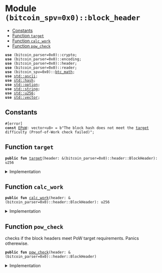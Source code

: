 
<a name="(bitcoin_spv=0x0)_block_header"></a>

# Module `(bitcoin_spv=0x0)::block_header`



-  [Constants](#@Constants_0)
-  [Function `target`](#(bitcoin_spv=0x0)_block_header_target)
-  [Function `calc_work`](#(bitcoin_spv=0x0)_block_header_calc_work)
-  [Function `pow_check`](#(bitcoin_spv=0x0)_block_header_pow_check)


<pre><code><b>use</b> (bitcoin_parser=0x0)::crypto;
<b>use</b> (bitcoin_parser=0x0)::encoding;
<b>use</b> (bitcoin_parser=0x0)::header;
<b>use</b> (bitcoin_parser=0x0)::reader;
<b>use</b> (bitcoin_spv=0x0)::<a href="../bitcoin_spv/btc_math.md#(bitcoin_spv=0x0)_btc_math">btc_math</a>;
<b>use</b> <a href="../dependencies/std/ascii.md#std_ascii">std::ascii</a>;
<b>use</b> <a href="../dependencies/std/hash.md#std_hash">std::hash</a>;
<b>use</b> <a href="../dependencies/std/option.md#std_option">std::option</a>;
<b>use</b> <a href="../dependencies/std/string.md#std_string">std::string</a>;
<b>use</b> <a href="../dependencies/std/u256.md#std_u256">std::u256</a>;
<b>use</b> <a href="../dependencies/std/vector.md#std_vector">std::vector</a>;
</code></pre>



<a name="@Constants_0"></a>

## Constants


<a name="(bitcoin_spv=0x0)_block_header_EPoW"></a>



<pre><code>#[error]
<b>const</b> <a href="../bitcoin_spv/block_header.md#(bitcoin_spv=0x0)_block_header_EPoW">EPoW</a>: vector&lt;u8&gt; = b"The block hash does not meet the <a href="../bitcoin_spv/block_header.md#(bitcoin_spv=0x0)_block_header_target">target</a> difficulty (Proof-of-Work check failed)";
</code></pre>



<a name="(bitcoin_spv=0x0)_block_header_target"></a>

## Function `target`



<pre><code><b>public</b> <b>fun</b> <a href="../bitcoin_spv/block_header.md#(bitcoin_spv=0x0)_block_header_target">target</a>(header: &(bitcoin_parser=0x0)::header::BlockHeader): u256
</code></pre>



<details>
<summary>Implementation</summary>


<pre><code><b>public</b> <b>fun</b> <a href="../bitcoin_spv/block_header.md#(bitcoin_spv=0x0)_block_header_target">target</a>(header: &BlockHeader): u256 {
    bits_to_target(header.bits())
}
</code></pre>



</details>

<a name="(bitcoin_spv=0x0)_block_header_calc_work"></a>

## Function `calc_work`



<pre><code><b>public</b> <b>fun</b> <a href="../bitcoin_spv/block_header.md#(bitcoin_spv=0x0)_block_header_calc_work">calc_work</a>(header: &(bitcoin_parser=0x0)::header::BlockHeader): u256
</code></pre>



<details>
<summary>Implementation</summary>


<pre><code><b>public</b> <b>fun</b> <a href="../bitcoin_spv/block_header.md#(bitcoin_spv=0x0)_block_header_calc_work">calc_work</a>(header: &BlockHeader): u256 {
    // We compute the total expected hashes or expected "<a href="../bitcoin_spv/block_header.md#(bitcoin_spv=0x0)_block_header_calc_work">calc_work</a>".
    //    <a href="../bitcoin_spv/block_header.md#(bitcoin_spv=0x0)_block_header_calc_work">calc_work</a> of header = 2**256 / (<a href="../bitcoin_spv/block_header.md#(bitcoin_spv=0x0)_block_header_target">target</a>+1).
    // This is a very clever way to compute this value from bitcoin core. Comments from the bitcoin core:
    // We need to compute 2**256 / (bnTarget+1), but we can't represent 2**256
    // <b>as</b> it's too large <b>for</b> an arith_uint256. However, <b>as</b> 2**256 is at least <b>as</b> large
    // <b>as</b> bnTarget+1, it is equal to ((2**256 - bnTarget - 1) / (bnTarget+1)) + 1,
    // or ~bnTarget / (bnTarget+1) + 1.
    // More information: https://github.com/bitcoin/bitcoin/blob/28.x/src/chain.cpp#L139.
    // we have bitwise_not is ~ operation in <b>move</b>
    <b>let</b> <a href="../bitcoin_spv/block_header.md#(bitcoin_spv=0x0)_block_header_target">target</a> = <a href="../bitcoin_spv/block_header.md#(bitcoin_spv=0x0)_block_header_target">target</a>(header);
    (<a href="../bitcoin_spv/block_header.md#(bitcoin_spv=0x0)_block_header_target">target</a>.bitwise_not() / (<a href="../bitcoin_spv/block_header.md#(bitcoin_spv=0x0)_block_header_target">target</a> + 1)) + 1
}
</code></pre>



</details>

<a name="(bitcoin_spv=0x0)_block_header_pow_check"></a>

## Function `pow_check`

checks if the block headers meet PoW target requirements. Panics otherewise.


<pre><code><b>public</b> <b>fun</b> <a href="../bitcoin_spv/block_header.md#(bitcoin_spv=0x0)_block_header_pow_check">pow_check</a>(header: &(bitcoin_parser=0x0)::header::BlockHeader)
</code></pre>



<details>
<summary>Implementation</summary>


<pre><code><b>public</b> <b>fun</b> <a href="../bitcoin_spv/block_header.md#(bitcoin_spv=0x0)_block_header_pow_check">pow_check</a>(header: &BlockHeader) {
    <b>let</b> work = header.block_hash();
    <b>let</b> <a href="../bitcoin_spv/block_header.md#(bitcoin_spv=0x0)_block_header_target">target</a> = <a href="../bitcoin_spv/block_header.md#(bitcoin_spv=0x0)_block_header_target">target</a>(header);
    <b>assert</b>!(<a href="../bitcoin_spv/block_header.md#(bitcoin_spv=0x0)_block_header_target">target</a> &gt;= to_u256(work), <a href="../bitcoin_spv/block_header.md#(bitcoin_spv=0x0)_block_header_EPoW">EPoW</a>);
}
</code></pre>



</details>
